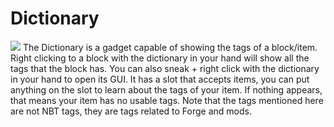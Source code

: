 # Dictionary
![](item:mekanism:dictionary)
The Dictionary is a gadget capable of showing the tags of a block/item. Right clicking to a block with the dictionary in your hand will show all the tags that the block has. You can also sneak + right click with the dictionary in your hand to open its GUI. It has a slot that accepts items, you can put anything on the slot to learn about the tags of your item. If nothing appears, that means your item has no usable tags. Note that the tags mentioned here are not NBT tags, they are tags related to Forge and mods.
